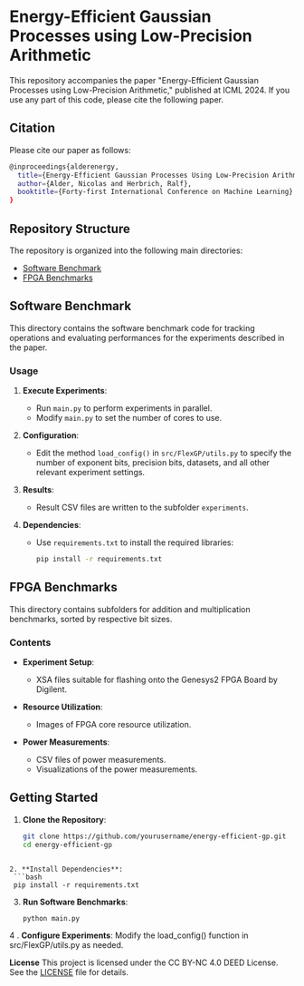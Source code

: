 # Energy-Efficient Gaussian Processes using Low-Precision Arithmetic

This repository accompanies the paper "Energy-Efficient Gaussian Processes using Low-Precision Arithmetic," published at ICML 2024. If you use any part of this code, please cite the following paper.

## Citation
Please cite our paper as follows:
```bash
@inproceedings{alderenergy,
  title={Energy-Efficient Gaussian Processes Using Low-Precision Arithmetic},
  author={Alder, Nicolas and Herbrich, Ralf},
  booktitle={Forty-first International Conference on Machine Learning}
}
```

## Repository Structure
The repository is organized into the following main directories:

- [Software Benchmark](#software-benchmark)
- [FPGA Benchmarks](#fpga-benchmarks)

## Software Benchmark
This directory contains the software benchmark code for tracking operations and evaluating performances for the experiments described in the paper.

### Usage
1. **Execute Experiments**: 
   - Run `main.py` to perform experiments in parallel. 
   - Modify `main.py` to set the number of cores to use.

2. **Configuration**:
   - Edit the method `load_config()` in `src/FlexGP/utils.py` to specify the number of exponent bits, precision bits, datasets, and all other relevant experiment settings.

3. **Results**:
   - Result CSV files are written to the subfolder `experiments`.

4. **Dependencies**:
   - Use `requirements.txt` to install the required libraries:
     ```bash
     pip install -r requirements.txt
     ```

## FPGA Benchmarks
This directory contains subfolders for addition and multiplication benchmarks, sorted by respective bit sizes.

### Contents
- **Experiment Setup**: 
  - XSA files suitable for flashing onto the Genesys2 FPGA Board by Digilent.
  
- **Resource Utilization**: 
  - Images of FPGA core resource utilization.
  
- **Power Measurements**:
  - CSV files of power measurements.
  - Visualizations of the power measurements.

## Getting Started
1. **Clone the Repository**:
   ```bash
   git clone https://github.com/yourusername/energy-efficient-gp.git
   cd energy-efficient-gp
  ```

2. **Install Dependencies**:
   ```bash
   pip install -r requirements.txt
  ```

3. **Run Software Benchmarks**:
   ```bash
   python main.py
   ```

4 . **Configure Experiments**:
Modify the load_config() function in src/FlexGP/utils.py as needed.

**License**
This project is licensed under the CC BY-NC 4.0 DEED License. See the [LICENSE](https://creativecommons.org/licenses/by-nc/4.0/) file for details.
